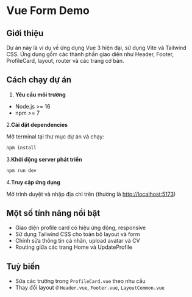 
# Vue Form Demo

## Giới thiệu

Dự án này là ví dụ về ứng dụng Vue 3 hiện đại, sử dụng Vite và Tailwind CSS. Ứng dụng gồm các thành phần giao diện như Header, Footer, ProfileCard, layout, router và các trang cơ bản.

## Cách chạy dự án

1. **Yêu cầu môi trường**

- Node.js >= 16
- npm >= 7

2.**Cài đặt dependencies**

Mở terminal tại thư mục dự án và chạy:

```sh
npm install
```

3.**Khởi động server phát triển**

```sh
npm run dev
```

4.**Truy cập ứng dụng**

Mở trình duyệt và nhập địa chỉ trên (thường là <http://localhost:5173>)

## Một số tính năng nổi bật

- Giao diện profile card có hiệu ứng động, responsive
- Sử dụng Tailwind CSS cho toàn bộ layout và form
- Chỉnh sửa thông tin cá nhân, upload avatar và CV
- Routing giữa các trang Home và UpdateProfile

## Tuỳ biến

- Sửa các trường trong `ProfileCard.vue` theo nhu cầu
- Thay đổi layout ở `Header.vue`, `Footer.vue`, `LayoutCommon.vue`

